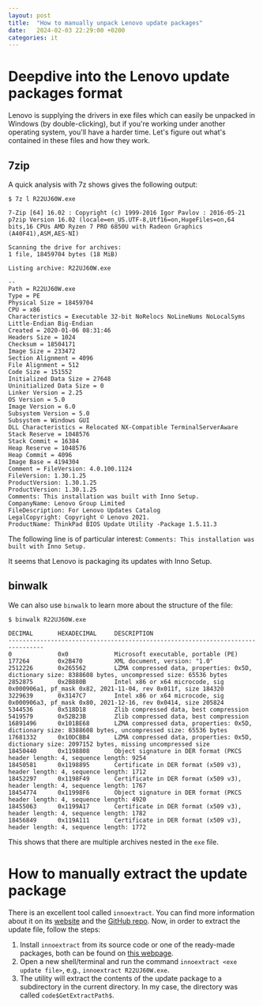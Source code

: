 ```yaml
---
layout: post
title:  "How to manually unpack Lenovo update packages"
date:   2024-02-03 22:29:00 +0200
categories: it
---
```


# Deepdive into the Lenovo update packages format
Lenovo is supplying the drivers in exe files which can easily be unpacked in Windows (by double-clicking), but if you're working under another operating system, you'll have a harder time. Let's figure out what's contained in these files and how they work.
## 7zip
A quick analysis with 7z shows gives the following output:

`$ 7z l R22UJ60W.exe`
```
7-Zip [64] 16.02 : Copyright (c) 1999-2016 Igor Pavlov : 2016-05-21
p7zip Version 16.02 (locale=en_US.UTF-8,Utf16=on,HugeFiles=on,64 bits,16 CPUs AMD Ryzen 7 PRO 6850U with Radeon Graphics      (A40F41),ASM,AES-NI)

Scanning the drive for archives:
1 file, 18459704 bytes (18 MiB)

Listing archive: R22UJ60W.exe

--
Path = R22UJ60W.exe
Type = PE
Physical Size = 18459704
CPU = x86
Characteristics = Executable 32-bit NoRelocs NoLineNums NoLocalSyms Little-Endian Big-Endian
Created = 2020-01-06 08:31:46
Headers Size = 1024
Checksum = 18504171
Image Size = 233472
Section Alignment = 4096
File Alignment = 512
Code Size = 151552
Initialized Data Size = 27648
Uninitialized Data Size = 0
Linker Version = 2.25
OS Version = 5.0
Image Version = 6.0
Subsystem Version = 5.0
Subsystem = Windows GUI
DLL Characteristics = Relocated NX-Compatible TerminalServerAware
Stack Reserve = 1048576
Stack Commit = 16384
Heap Reserve = 1048576
Heap Commit = 4096
Image Base = 4194304
Comment = FileVersion: 4.0.100.1124
FileVersion: 1.30.1.25           
ProductVersion: 1.30.1.25
ProductVersion: 1.30.1.25                                         
Comments: This installation was built with Inno Setup.
CompanyName: Lenovo Group Limited                                        
FileDescription: For Lenovo Updates Catalog                                  
LegalCopyright: Copyright © Lenovo 2021.                                                                            
ProductName: ThinkPad BIOS Update Utility -Package 1.5.11.3
```

The following line is of particular interest:
```Comments: This installation was built with Inno Setup.```

It seems that Lenovo is packaging its updates with Inno Setup.

## binwalk
We can also use `binwalk` to learn more about the structure of the file:

`$ binwalk R22UJ60W.exe`
```
DECIMAL       HEXADECIMAL     DESCRIPTION
--------------------------------------------------------------------------------
0             0x0             Microsoft executable, portable (PE)
177264        0x2B470         XML document, version: "1.0"
2512226       0x265562        LZMA compressed data, properties: 0x5D, dictionary size: 8388608 bytes, uncompressed size: 65536 bytes
2852875       0x2B880B        Intel x86 or x64 microcode, sig 0x000906a1, pf_mask 0x82, 2021-11-04, rev 0x011f, size 184320
3229639       0x3147C7        Intel x86 or x64 microcode, sig 0x000906a3, pf_mask 0x80, 2021-12-16, rev 0x0414, size 205824
5344536       0x518D18        Zlib compressed data, best compression
5419579       0x52B23B        Zlib compressed data, best compression
16891496      0x101BE68       LZMA compressed data, properties: 0x5D, dictionary size: 8388608 bytes, uncompressed size: 65536 bytes
17681332      0x10DCBB4       LZMA compressed data, properties: 0x5D, dictionary size: 2097152 bytes, missing uncompressed size
18450440      0x1198808       Object signature in DER format (PKCS header length: 4, sequence length: 9254
18450581      0x1198895       Certificate in DER format (x509 v3), header length: 4, sequence length: 1712
18452297      0x1198F49       Certificate in DER format (x509 v3), header length: 4, sequence length: 1767
18454774      0x11998F6       Object signature in DER format (PKCS header length: 4, sequence length: 4920
18455063      0x1199A17       Certificate in DER format (x509 v3), header length: 4, sequence length: 1782
18456849      0x119A111       Certificate in DER format (x509 v3), header length: 4, sequence length: 1772
```

This shows that there are multiple archives nested in the `exe` file.

# How to manually extract the update package
There is an excellent tool called `innoextract`. You can find more information about it on its [website](https://constexpr.org/innoextract/) and the [GitHub repo](https://github.com/dscharrer/innoextract).
Now, in order to extract the update file, follow the steps:
1. Install `innoextract` from its source code or one of the ready-made packages, both can be found on [this webpage](https://constexpr.org/innoextract/#packages).
2. Open a new shell/terminal and run the command
`innoextract <exe update file>`, e.g., `innoextract R22UJ60W.exe`.
3. The utility will extract the contents of the update package to a subdirectory in the current directory. In my case, the directory was called `code$GetExtractPath$`.

